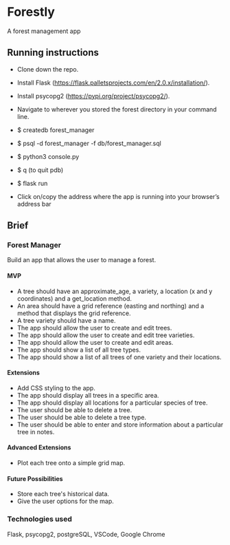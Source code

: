 # Forestly
A forest management app


## Running instructions

- Clone down the repo.

- Install Flask (https://flask.palletsprojects.com/en/2.0.x/installation/).

- Install psycopg2 (https://pypi.org/project/psycopg2/).

- Navigate to wherever you stored the forest directory in your command line.

- $ createdb forest_manager
- $ psql -d forest_manager -f db/forest_manager.sql
- $ python3 console.py
- $ q (to quit pdb)

- $ flask run

- Click on/copy the address where the app is running into your browser’s address bar




## Brief 

### Forest Manager

Build an app that allows the user to manage a forest. 


#### MVP

- A tree should have an approximate_age, a variety, a location (x and y coordinates) and a get_location method.
- An area should have a grid reference (easting and northing) and a method that displays the grid reference. 
- A tree variety should have a name.
- The app should allow the user to create and edit trees.
- The app should allow the user to create and edit tree varieties.
- The app should allow the user to create and edit areas.
- The app should show a list of all tree types. 
- The app should show a list of all trees of one variety and their locations.


#### Extensions

- Add CSS styling to the app.
- The app should display all trees in a specific area.
- The app should display all locations for a particular species of tree.
- The user should be able to delete a tree.
- The user should be able to delete a tree type. 
- The user should be able to enter and store information about a particular tree in notes.


#### Advanced Extensions

- Plot each tree onto a simple grid map.

#### Future Possibilities

- Store each tree's historical data.
- Give the user options for the map.


### Technologies used

Flask, psycopg2, postgreSQL, VSCode, Google Chrome
